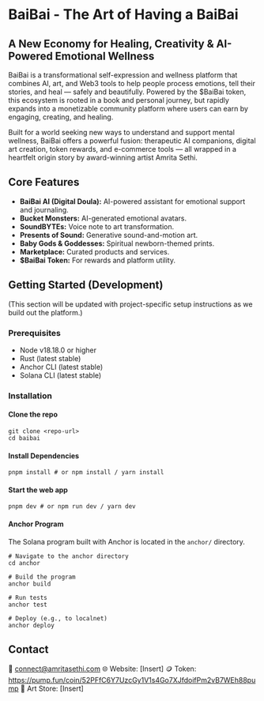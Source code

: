 # BaiBai - The Art of Having a BaiBai

## A New Economy for Healing, Creativity & AI-Powered Emotional Wellness

BaiBai is a transformational self-expression and wellness platform that combines AI, art, and Web3 tools to help people process emotions, tell their stories, and heal — safely and beautifully. Powered by the $BaiBai token, this ecosystem is rooted in a book and personal journey, but rapidly expands into a monetizable community platform where users can earn by engaging, creating, and healing.

Built for a world seeking new ways to understand and support mental wellness, BaiBai offers a powerful fusion: therapeutic AI companions, digital art creation, token rewards, and e-commerce tools — all wrapped in a heartfelt origin story by award-winning artist Amrita Sethi.

## Core Features

*   **BaiBai AI (Digital Doula):** AI-powered assistant for emotional support and journaling.
*   **Bucket Monsters:** AI-generated emotional avatars.
*   **SoundBYTEs:** Voice note to art transformation.
*   **Presents of Sound:** Generative sound-and-motion art.
*   **Baby Gods & Goddesses:** Spiritual newborn-themed prints.
*   **Marketplace:** Curated products and services.
*   **$BaiBai Token:** For rewards and platform utility.

## Getting Started (Development)

(This section will be updated with project-specific setup instructions as we build out the platform.)

### Prerequisites

- Node v18.18.0 or higher
- Rust (latest stable)
- Anchor CLI (latest stable)
- Solana CLI (latest stable)

### Installation

#### Clone the repo

```shell
git clone <repo-url>
cd baibai
```

#### Install Dependencies

```shell
pnpm install # or npm install / yarn install
```

#### Start the web app

```shell
pnpm dev # or npm run dev / yarn dev
```

#### Anchor Program

The Solana program built with Anchor is located in the `anchor/` directory.

```shell
# Navigate to the anchor directory
cd anchor

# Build the program
anchor build

# Run tests
anchor test

# Deploy (e.g., to localnet)
anchor deploy
```

## Contact
📧 connect@amritasethi.com
🌐 Website: [Insert]
🪙 Token: https://pump.fun/coin/52PFfC6Y7UzcGy1V1s4Go7XJfdoifPm2vB7WEh88pump
🎨 Art Store: [Insert]

